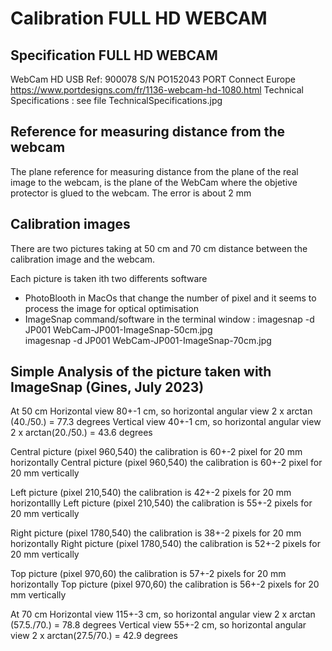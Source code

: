 # Calibration FULL HD WEBCAM

## Specification FULL HD WEBCAM
WebCam HD USB
Ref: 900078
S/N PO152043
PORT Connect Europe
https://www.portdesigns.com/fr/1136-webcam-hd-1080.html
Technical Specifications : see file TechnicalSpecifications.jpg

## Reference for measuring distance from the webcam
The plane reference for measuring distance from the plane of the real image to the webcam, is the plane of the WebCam where the objetive protector is glued to the webcam. The error is about 2 mm

## Calibration images

There are two pictures taking at 50 cm and 70 cm distance between the calibration image and the webcam.

Each picture is taken ith two differents software
- PhotoBlooth in MacOs that change the number of pixel and it seems to process the image for optical optimisation
- ImageSnap command/software in the terminal window :
imagesnap -d JP001 WebCam-JP001-ImageSnap-50cm.jpg  
imagesnap -d JP001 WebCam-JP001-ImageSnap-70cm.jpg  


## Simple Analysis of the picture taken with ImageSnap (Gines, July 2023)
At 50 cm
Horizontal view 80+-1 cm, so horizontal angular view 2 x arctan (40./50.) = 77.3 degrees 
Vertical view 40+-1 cm, so horizontal angular view 2 x arctan(20./50.) = 43.6 degrees

Central picture (pixel 960,540) the calibration is 60+-2 pixel for 20 mm horizontally
Central picture (pixel 960,540) the calibration is 60+-2 pixel for 20 mm vertically

Left picture (pixel 210,540) the calibration is 42+-2 pixels for 20 mm horizontallly
Left picture (pixel 210,540) the calibration is 55+-2 pixels for 20 mm vertically

Right picture (pixel 1780,540) the calibration is 38+-2 pixels for 20 mm horizontally
Right picture (pixel 1780,540) the calibration is 52+-2 pixels for 20 mm vertically

Top picture (pixel 970,60) the calibration is 57+-2 pixels for 20 mm horizontally
Top picture (pixel 970,60) the calibration is 56+-2 pixels for 20 mm vertically

At 70 cm
Horizontal view 115+-3 cm, so horizontal angular view 2 x arctan (57.5./70.) = 78.8 degrees 
Vertical view 55+-2 cm, so horizontal angular view 2 x arctan(27.5/70.) = 42.9 degrees

